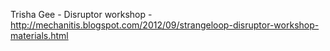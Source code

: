 Trisha Gee - Disruptor workshop - http://mechanitis.blogspot.com/2012/09/strangeloop-disruptor-workshop-materials.html
